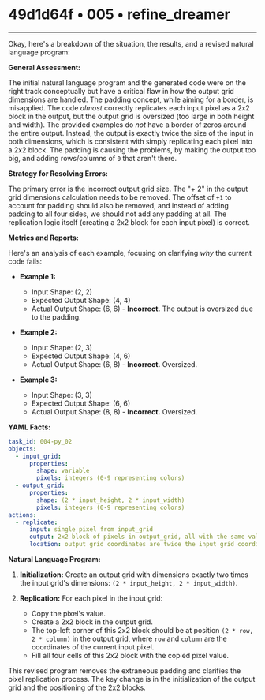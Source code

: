 # 49d1d64f • 005 • refine_dreamer

---
Okay, here's a breakdown of the situation, the results, and a revised natural language program:

**General Assessment:**

The initial natural language program and the generated code were on the right track conceptually but have a critical flaw in how the output grid dimensions are handled. The padding concept, while aiming for a border, is misapplied. The code *almost* correctly replicates each input pixel as a 2x2 block in the output, but the output grid is oversized (too large in both height and width). The provided examples do *not* have a border of zeros around the entire output. Instead, the output is exactly twice the size of the input in both dimensions, which is consistent with simply replicating each pixel into a 2x2 block.  The padding is causing the problems, by making the output too big, and adding rows/columns of `0` that aren't there.

**Strategy for Resolving Errors:**

The primary error is the incorrect output grid size. The "+ 2" in the output grid dimensions calculation needs to be removed. The offset of `+1` to account for padding should also be removed, and instead of adding padding to all four sides, we should not add any padding at all. The replication logic itself (creating a 2x2 block for each input pixel) is correct.

**Metrics and Reports:**

Here's an analysis of each example, focusing on clarifying *why* the current code fails:

*   **Example 1:**
    *   Input Shape: (2, 2)
    *   Expected Output Shape: (4, 4)
    *   Actual Output Shape: (6, 6)  - **Incorrect.** The output is oversized due to the padding.

*   **Example 2:**
    *   Input Shape: (2, 3)
    *   Expected Output Shape: (4, 6)
    *   Actual Output Shape: (6, 8)  - **Incorrect.** Oversized.

*   **Example 3:**
    *   Input Shape: (3, 3)
    *   Expected Output Shape: (6, 6)
    *   Actual Output Shape: (8, 8)  - **Incorrect.** Oversized.

**YAML Facts:**

```yaml
task_id: 004-py_02
objects:
  - input_grid:
      properties:
        shape: variable
        pixels: integers (0-9 representing colors)
  - output_grid:
      properties:
        shape: (2 * input_height, 2 * input_width)
        pixels: integers (0-9 representing colors)
actions:
  - replicate:
      input: single pixel from input_grid
      output: 2x2 block of pixels in output_grid, all with the same value as the input pixel
      location: output grid coordinates are twice the input grid coordinates
```

**Natural Language Program:**

1.  **Initialization:** Create an output grid with dimensions exactly two times the input grid's dimensions: `(2 * input_height, 2 * input_width)`.

2.  **Replication:** For each pixel in the input grid:
    *   Copy the pixel's value.
    *   Create a 2x2 block in the output grid.
    *   The top-left corner of this 2x2 block should be at position `(2 * row, 2 * column)` in the output grid, where `row` and `column` are the coordinates of the current input pixel.
    *   Fill all four cells of this 2x2 block with the copied pixel value.

This revised program removes the extraneous padding and clarifies the pixel replication process. The key change is in the initialization of the output grid and the positioning of the 2x2 blocks.

